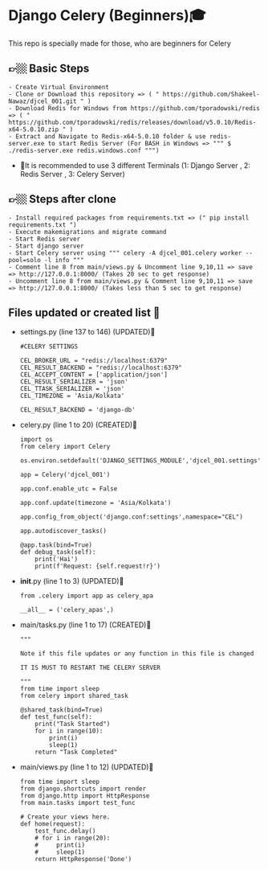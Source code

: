 # Django Celery (Beginners)🎓
This repo is specially made for those, who are beginners for Celery

## 👉🏼 Basic Steps
	- Create Virtual Environment
	- Clone or Download this repository => ( " https://github.com/Shakeel-Nawaz/djcel_001.git " )
	- Download Redis for Windows from https://github.com/tporadowski/redis => ( " https://github.com/tporadowski/redis/releases/download/v5.0.10/Redis-x64-5.0.10.zip " )
	- Extract and Navigate to Redis-x64-5.0.10 folder & use redis-server.exe to start Redis Server (For BASH in Windows => """ $ ./redis-server.exe redis.windows.conf """)
  - 📣It is recommended to use 3 different Terminals (1: Django Server , 2: Redis Server , 3: Celery Server)
## 👉🏼 Steps after clone
	- Install required packages from requirements.txt => (" pip install requirements.txt ")
	- Execute makemigrations and migrate command
	- Start Redis server 
	- Start django server
	- Start Celery server using """ celery -A djcel_001.celery worker --pool=solo -l info """
	- Comment line 8 from main/views.py & Uncomment line 9,10,11 => save => http://127.0.0.1:8000/ (Takes 20 sec to get response)
	- Uncomment line 8 from main/views.py & Comment line 9,10,11 => save => http://127.0.0.1:8000/ (Takes less than 5 sec to get response)
## Files updated or created list 🧾
- settings.py (line 137 to 146) (UPDATED)📑
	
      #CELERY SETTINGS

      CEL_BROKER_URL = "redis://localhost:6379"
      CEL_RESULT_BACKEND = "redis://localhost:6379"
      CEL_ACCEPT_CONTENT = ['application/json']
      CEL_RESULT_SERIALIZER = 'json'
      CEL_TTASK_SERIALIZER = 'json'
      CEL_TIMEZONE = 'Asia/Kolkata'

      CEL_RESULT_BACKEND = 'django-db'
- celery.py (line 1 to 20) (CREATED)📑
    
      import os
      from celery import Celery

      os.environ.setdefault('DJANGO_SETTINGS_MODULE','djcel_001.settings')

      app = Celery('djcel_001')

      app.conf.enable_utc = False

      app.conf.update(timezone = 'Asia/Kolkata')

      app.config_from_object('django.conf:settings',namespace="CEL")

      app.autodiscover_tasks()

      @app.task(bind=True)
      def debug_task(self):
          print('Hai')
          print(f'Request: {self.request!r}')
- __init__.py (line 1 to 3) (UPDATED)📑

      from .celery import app as celery_apa

      __all__ = ('celery_apas',)
- main/tasks.py (line 1 to 17) (CREATED)📑
      
      """

      Note if this file updates or any function in this file is changed

      IT IS MUST TO RESTART THE CELERY SERVER

      """
      from time import sleep
      from celery import shared_task

      @shared_task(bind=True)
      def test_func(self):
          print("Task Started")
          for i in range(10):
              print(i)
              sleep(1)
          return "Task Completed"
- main/views.py (line 1 to 12) (UPDATED)📑

      from time import sleep
      from django.shortcuts import render
      from django.http import HttpResponse
      from main.tasks import test_func

      # Create your views here.
      def home(request):
          test_func.delay()
          # for i in range(20):
          #     print(i)
          #     sleep(1)
          return HttpResponse('Done')
